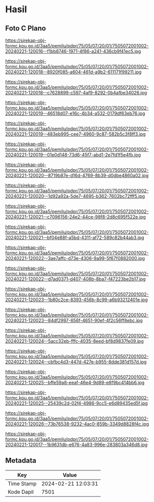 # Hasil

## Foto C Plano

https://sirekap-obj-formc.kpu.go.id/3aa5/pemilu/pdpr/75/05/07/20/01/7505072001002-20240221-120016--f1bb8746-1971-4f86-a241-436cb9f41ec5.jpg

https://sirekap-obj-formc.kpu.go.id/3aa5/pemilu/pdpr/75/05/07/20/01/7505072001002-20240221-120018--8920f085-a604-461d-a9b2-611171f99211.jpg

https://sirekap-obj-formc.kpu.go.id/3aa5/pemilu/pdpr/75/05/07/20/01/7505072001002-20240221-120018--c7628899-c597-4af9-8292-0b4afbe34026.jpg

https://sirekap-obj-formc.kpu.go.id/3aa5/pemilu/pdpr/75/05/07/20/01/7505072001002-20240221-120019--46518d07-e16c-4b34-a532-0179df63eb76.jpg

https://sirekap-obj-formc.kpu.go.id/3aa5/pemilu/pdpr/75/05/07/20/01/7505072001002-20240221-120019--483eb995-cee7-4960-9c87-582b5c3f8ff3.jpg

https://sirekap-obj-formc.kpu.go.id/3aa5/pemilu/pdpr/75/05/07/20/01/7505072001002-20240221-120019--01e0d148-73d6-45f7-abd1-2e7fd1f5e4fb.jpg

https://sirekap-obj-formc.kpu.go.id/3aa5/pemilu/pdpr/75/05/07/20/01/7505072001002-20240221-120020--8719b87e-d16d-4769-8b39-d0dbe4860a02.jpg

https://sirekap-obj-formc.kpu.go.id/3aa5/pemilu/pdpr/75/05/07/20/01/7505072001002-20240221-120020--1d92a92a-5de7-4695-b362-7602bc72fff5.jpg

https://sirekap-obj-formc.kpu.go.id/3aa5/pemilu/pdpr/75/05/07/20/01/7505072001002-20240221-120021--c7096156-24e2-44ce-98f8-2d8c695f522e.jpg

https://sirekap-obj-formc.kpu.go.id/3aa5/pemilu/pdpr/75/05/07/20/01/7505072001002-20240221-120021--bf04e88f-a5bd-4311-af72-589c82b44ab3.jpg

https://sirekap-obj-formc.kpu.go.id/3aa5/pemilu/pdpr/75/05/07/20/01/7505072001002-20240221-120022--3ae7affc-d73e-4306-9a99-5f67f0882000.jpg

https://sirekap-obj-formc.kpu.go.id/3aa5/pemilu/pdpr/75/05/07/20/01/7505072001002-20240221-120022--d7ad0371-d407-408b-8ba7-f47223be2b17.jpg

https://sirekap-obj-formc.kpu.go.id/3aa5/pemilu/pdpr/75/05/07/20/01/7505072001002-20240221-120023--1b80c2ce-8393-456b-8c99-a6b93212401e.jpg

https://sirekap-obj-formc.kpu.go.id/3aa5/pemilu/pdpr/75/05/07/20/01/7505072001002-20240221-120023--84df2997-656f-4651-90ef-4f2c56ff8ebc.jpg

https://sirekap-obj-formc.kpu.go.id/3aa5/pemilu/pdpr/75/05/07/20/01/7505072001002-20240221-120024--5acc32eb-fffc-4035-8eed-bf8d9837fe09.jpg

https://sirekap-obj-formc.kpu.go.id/3aa5/pemilu/pdpr/75/05/07/20/01/7505072001002-20240221-120024--cbfbc4d3-447d-427e-b955-8dde381d157d.jpg

https://sirekap-obj-formc.kpu.go.id/3aa5/pemilu/pdpr/75/05/07/20/01/7505072001002-20240221-120025--bffe59a8-eeaf-46e4-9d89-e8f9bc414bb6.jpg

https://sirekap-obj-formc.kpu.go.id/3aa5/pemilu/pdpr/75/05/07/20/01/7505072001002-20240221-120025--25439c2d-02f4-4986-9cc5-e6d89435ed5f.jpg

https://sirekap-obj-formc.kpu.go.id/3aa5/pemilu/pdpr/75/05/07/20/01/7505072001002-20240221-120026--73b76538-9232-4ac0-859b-3349d8828f4c.jpg

https://sirekap-obj-formc.kpu.go.id/3aa5/pemilu/pdpr/75/05/07/20/01/7505072001002-20240221-120017--1b9631db-e676-4a83-996e-283803a346d8.jpg


## Metadata

| Key        | Value               |
| ---------- | ------------------- |
| Time Stamp | 2024-02-21 12:03:31 |
| Kode Dapil | 7501                |



